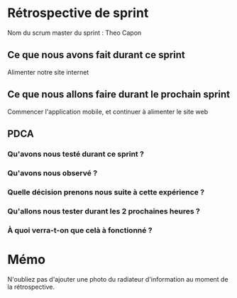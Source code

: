 # Rétrospective de sprint

Nom du scrum master du sprint : Theo Capon

## Ce que nous avons fait durant ce sprint
Alimenter notre site internet

## Ce que nous allons faire durant le prochain sprint
Commencer l'application mobile, et continuer à alimenter le site web

## PDCA 
### Qu'avons nous testé durant ce sprint ? 

### Qu'avons nous observé ? 

### Quelle décision prenons nous suite à cette expérience ? 

### Qu'allons nous tester durant les 2 prochaines heures ? 

### À quoi verra-t-on que celà à fonctionné ?

# Mémo
N'oubliez pas d'ajouter une photo du radiateur d'information au moment de la rétrospective.